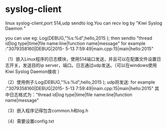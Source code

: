 ﻿# syslog-client
linux syslog-client,port 514,udp sendto log.You can recv log by "Kiwi Syslog Daemon "

you can use eg: Log(DEBUG,"%s:%d",hello,2015 );
then sendto "thread id|log type|time|file name:line|function name|message"
for example :"3079358160|DEBUG|2015- 5-13  7:59:49|main.cpp:15|main|hello:2015"

（1）嵌入Linux程序的日志模块，使用514端口发送，并且可以在配置文件设置日志开关，发送目的ip server，端口。日志通过udp发送。（可以在windows使用Kiwi Syslog Daemon接收 ）

（2）使用例子:Log(DEBUG,"%s:%d",hello,2015 );
udp将发送:
for example :"3079358160|DEBUG|2015- 5-13  7:59:49|main.cpp:15|main|hello:2015"
其中日志格式为："thread id|log type|time|file name:line|function name|message"

（3）嵌入程序记得包含common.h和log.h

（4）需要设置config.txt